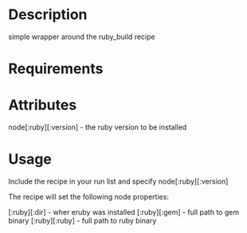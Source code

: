 Description
===========

simple wrapper around the ruby_build recipe

Requirements
============

Attributes
==========

node[:ruby][:version] - the ruby version to be installed

Usage
=====

Include the recipe in your run list and specify node[:ruby][:version]

The recipe will set the following node properties:

[:ruby][:dir] - wher eruby was installed
[:ruby][:gem] - full path to gem binary
[:ruby][:ruby] - full path to ruby binary



